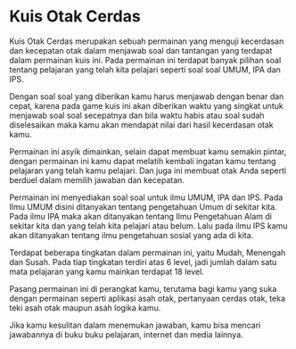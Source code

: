 # Kuis Otak Cerdas

Kuis Otak Cerdas merupakan sebuah permainan yang menguji kecerdasan dan kecepatan otak dalam menjawab soal dan tantangan yang terdapat dalam permainan kuis ini. Pada permainan ini terdapat banyak pilihan soal tentang pelajaran yang telah kita pelajari seperti soal soal UMUM, IPA dan IPS.

Dengan soal soal yang diberikan kamu harus menjawab dengan benar dan cepat, karena pada game kuis ini akan diberikan waktu yang singkat untuk menjawab soal soal secepatnya dan bila waktu habis atau soal sudah diselesaikan maka kamu akan mendapat nilai dari hasil kecerdasan otak kamu.

Permainan ini asyik dimainkan, selain dapat membuat kamu semakin pintar, dengan permainan ini kamu dapat melatih kembali ingatan kamu tentang pelajaran yang telah kamu pelajari. Dan juga ini membuat otak Anda seperti berduel dalam memilih jawaban dan kecepatan.

Permainan ini menyediakan soal soal untuk ilmu UMUM, IPA dan IPS. 
Pada Ilmu UMUM disini ditanyakan tentang pengetahuan Umum di sekitar kita. Pada ilmu IPA maka akan ditanyakan tentang Ilmu Pengetahuan Alam di sekitar kita dan yang telah kita pelajari atau belum. Lalu pada ilmu IPS kamu akan ditanyakan tentang ilmu pengetahuan sosial yang ada di kita.

Terdapat beberapa tingkatan dalam permainan ini, yaitu Mudah, Menengah dan Susah. Pada tiap tingkatan terdiri atas 6 level, jadi jumlah dalam satu mata pelajaran yang kamu mainkan terdapat 18 level.

Pasang permainan ini di perangkat kamu, terutama bagi kamu yang suka dengan permainan seperti aplikasi asah otak, pertanyaan cerdas otak, teka teki asah otak maupun asah logika kamu.

Jika kamu kesulitan dalam menemukan jawaban, kamu bisa mencari jawabannya di buku buku pelajaran, internet dan media lainnya.

